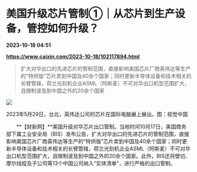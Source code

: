 # 美国升级芯片管制①｜从芯片到生产设备，管控如何升级？

**2023-10-18 04:51**

**https://www.caixin.com/2023-10-18/102117894.html**

> 扩大对华出口的先进芯片的管制范围，直接影响美国芯片厂商英伟达等生产的“特供版”芯片卖到中国及40余个国家；同时更新半导体设备和技术相关的长臂管辖，荷兰光刻机企业ASML（阿斯麦）不可对华出口机型范围扩大，且限制波及到中国之外的20余个国家

  

![](https://img.caixin.com/2023-10-18/169760390454871_840_560.jpg)

2023年5月29日，台北，英伟达公司的芯片在国际电脑展上展出。图：视觉中国

  

　　**【财新网】**美国升级对华芯片出口管制。当地时间10月17日，美国商务部下属工业安全局（BIS）发布公告，扩大对华出口的先进芯片的管制范围，直接影响美国芯片厂商英伟达等生产的“特供版”芯片卖到中国及40余个国家；同时更新半导体设备和技术相关的长臂管辖，荷兰光刻机企业ASML（阿斯麦）不可对华出口机型范围扩大，且限制波及到中国之外的20余个国家。此外，BIS还将壁仞、摩尔线程及子公司等13个中国公司纳入“实体清单”，进行严格的出口管制。
